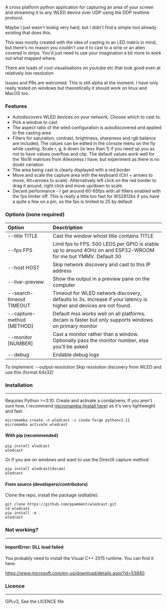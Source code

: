 A cross platform python application for capturing an area of your screen and streaming it to any WLED device over UDP using the DDP realtime protocol.

Maybe I just wasn't lookig very hard, but I didn't find a simple tool already existing that does this.

This was mostly created with the idea of casting to an LED matrix in mind, but there's no reason you couldn't use it to cast to a strip or an alien covered in strips. 
You'd just need to use your imagination a bit more to work out what mapped where.

There are loads of cool visualisations on youtube etc that look good even at relatively low resolution

Issues and PRs are welcomed. This is still alpha at the moment. I have only really tested on windows but theoretically it should work on linux and MacOS too.

### Features
- Autodiscovers WLED devices on your network. Choose which to cast to.
- Pick a window to cast
- The aspect ratio of the wled configuration is autodiscovered and applied to the casting area
- Filters for saturation, contrast, brightness, sharpness and rgb balance are included. The values can be edited in the console menu on the fly while casting.
  Scale r, g, b down (ie less than 1) if you need sp you as not to have values overflow and clip. The default values work well for the 16x16 matrices from Aliexoress I have, but experiment as there is no doubt variation
- The area being cast is clearly displayed with a red border
- Move and scale the capture area with the keyboard  (Ctrl + arrows to move, Alt+arrows to scale). Alternatively left click on the red border to drag it around, right click and move up/down to scale.
- Decent performance - I get around 60-65fps with all filters enabled with the fps limiter off. This is really a little too fast for WS2812bs if you have a quite a few on a pin, so the fps is limited to 25 by default

### Options (none required)
| Option                    | Desctription                                                                                                      |
|:--------------------------|:------------------------------------------------------------------------------------------------------------------|
| --title TITLE             | Cast the window whost title contains TITLE                                                                        |
| --fps FPS                 | Limit fps to FPS. 500 LEDS per GPIO is stable up to around 40Hz on and ESP32-WROOM for me but YMMV. Default 30    |
| --host HOST               | Skip network discovery and cast to this IP address                                                                |
| --live-preview            | Show the output in a preview pane on the computer                                                                 |
| --search-timeout TIMEOUT  | Timeout for WLED network discovery, defaults to 3s. Increase if your latency is higher and devices are not found. |
| --capture-method [METHOD] | Default mss works well on all platforms. dxcam is faster but only supports windows on primary monitor             |
| --monitor [NUMBER]        | Cast a monitor rather than a window. Optionally pass the monitor number, else you'll be asked                     |
| --debug                   | Endable debug logs                                                                                                |

To implement:
--output-resolution     Skip resolution discovery from WLED and use this (format 64x32)
### Installation
______
Requires Python >=3.10. Create and activate a conda/venv, If you aren't sure how, I recommend [micromamba (install here)](https://mamba.readthedocs.io/en/latest/installation/micromamba-installation.html)  as it's very lightweight and fast:
```shell
micromamba create -n wledcast -c conda-forge python=3.11
micromamba activate wledcast
```

#### With pip (recommended)
```shell
pip install wledcast
wledcast
```
Or if you are on windows and want to use the DirectX capture method:
```shell
pip install wledcast[dxcam]
wledcast
```

#### From source (developers/contributors)
Clone the repo, install the package (editable):
```shell
git clone https://github.com/ppamment/wledcast.git
cd wledcast
pip install -e .
wledcast
```

### Not working?
______
#### ImportError: DLL load failed
You probably need to install the Visual C++ 2015 runtime. You can find it here:

https://www.microsoft.com/en-us/download/details.aspx?id=53840

### Licence
______
GPLv3, See the LICENCE file
